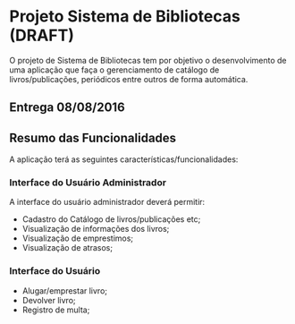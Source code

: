 
# Projeto Sistema de Bibliotecas (DRAFT)

O projeto de Sistema de Bibliotecas tem por objetivo o desenvolvimento de uma aplicação
que faça o gerenciamento de catálogo de livros/publicações, periódicos entre outros de
forma automática.

## Entrega **08/08/2016**

## Resumo das Funcionalidades

A aplicação terá as seguintes características/funcionalidades:

### Interface do Usuário Administrador

A interface do usuário administrador deverá permitir:

- Cadastro do Catálogo de livros/publicações etc;
- Visualização de informações dos livros;
- Visualização de emprestimos;
- Visualização de atrasos;

### Interface do Usuário

- Alugar/emprestar livro;
- Devolver livro;
- Registro de multa;


